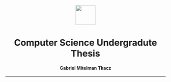 <center>
    <p align="center">
        <img src="https://logodownload.org/wp-content/uploads/2017/09/mackenzie-logo-3.png" style="height: 7ch;"><br>
        <h1 align="center">Computer Science Undergradute Thesis</h1>
        <h4 align="center">Gabriel Mitelman Tkacz</a>
        </h4>
    </p>
</center>

<hr>